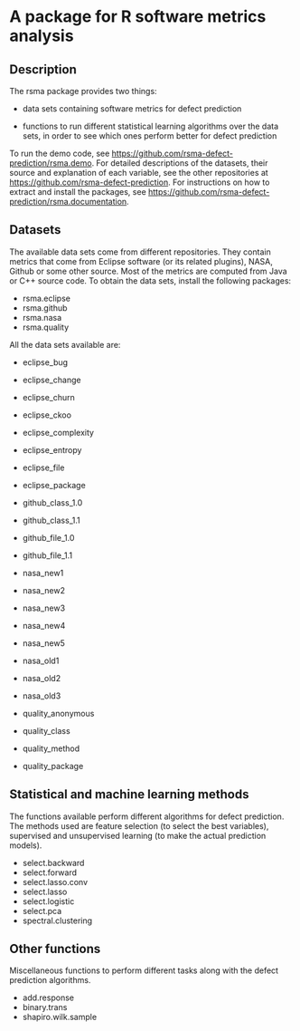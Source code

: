 # A package for R software metrics analysis

## Description
The rsma package provides two things:

- data sets containing software metrics for defect prediction

- functions to run different statistical learning algorithms over the data sets, in order to see which ones perform better for defect prediction

To run the demo code, see https://github.com/rsma-defect-prediction/rsma.demo.
For detailed descriptions of the datasets, their source and explanation of each variable, see the other repositories at https://github.com/rsma-defect-prediction.
For instructions on how to extract and install the packages, see https://github.com/rsma-defect-prediction/rsma.documentation.

## Datasets
The available data sets come from different repositories. They contain metrics that come from Eclipse software (or its related plugins), NASA, Github or some other source. Most of the metrics are computed from Java or C++ source code. 
To obtain the data sets, install the following packages: 
- rsma.eclipse 
- rsma.github 
- rsma.nasa 
- rsma.quality 

All the data sets available are: 
- eclipse_bug 
- eclipse_change 
- eclipse_churn 
- eclipse_ckoo 
- eclipse_complexity 
- eclipse_entropy 
- eclipse_file 
- eclipse_package 

- github_class_1.0 
- github_class_1.1 
- github_file_1.0 
- github_file_1.1 

- nasa_new1 
- nasa_new2 
- nasa_new3 
- nasa_new4 
- nasa_new5 
- nasa_old1 
- nasa_old2 
- nasa_old3 

- quality_anonymous 
- quality_class 
- quality_method 
- quality_package 

## Statistical and machine learning methods
The functions available perform different algorithms for defect prediction. The methods used are feature selection (to select the best variables), supervised and unsupervised learning (to make the actual prediction models). 

- select.backward 
- select.forward 
- select.lasso.conv 
- select.lasso 
- select.logistic 
- select.pca 
- spectral.clustering

## Other functions
Miscellaneous functions to perform different tasks along with the defect prediction algorithms. 
- add.response 
- binary.trans 
- shapiro.wilk.sample 

